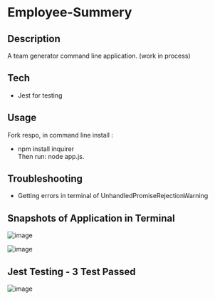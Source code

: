 # Employee-Summery  

## Description 
A team generator command line application.  (work in process)  

## Tech 

- Jest for testing 


## Usage 
Fork respo, in command line install :
- npm install inquirer   
Then run:  node app.js.     

## Troubleshooting 
- Getting errors in terminal of UnhandledPromiseRejectionWarning  

## Snapshots of Application in Terminal  

![image](https://user-images.githubusercontent.com/64391826/88214877-d7d46300-cc28-11ea-9707-cda86d00a0b4.png)


![image](https://user-images.githubusercontent.com/64391826/88221028-d9565900-cc31-11ea-846b-b3aa661f3ee3.png)

## Jest Testing - 3 Test Passed 
![image](https://user-images.githubusercontent.com/64391826/88222190-95645380-cc33-11ea-89a3-0e864938b85d.png)
